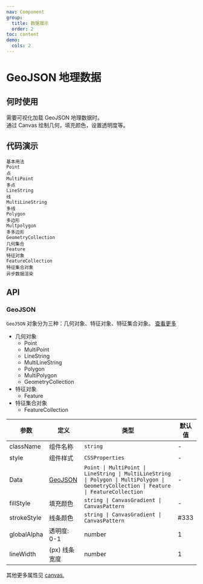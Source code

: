 ```yaml
---
nav: Component
group:
  title: 数据展示
  order: 2
toc: content
demo:
  cols: 2
---
```


# GeoJSON 地理数据

## 何时使用

需要可视化加载 GeoJSON 地理数据时。  
通过 Canvas 绘制几何，填充颜色，设置透明度等。

## 代码演示

<code src="../../packages/ui/examples/geojson/basic.tsx" description="如果组件定义了画布属性，它将被继承并应用于几何对象。">基本用法</code>  
<code src="../../packages/ui/examples/geojson/point.tsx" description="单点默认显示在画布中间区域。">Point 点</code>  
<code src="../../packages/ui/examples/geojson/mult-point.tsx" description="多点将计算地理坐标等比例绘制在画布区域。">MultiPoint 多点</code>  
<code src="../../packages/ui/examples/geojson/line-string.tsx">LineString 线</code>  
<code src="../../packages/ui/examples/geojson/mult-line-string.tsx">MultiLineString 多线</code>  
<code src="../../packages/ui/examples/geojson/polygon.tsx">Polygon 多边形</code>  
<code src="../../packages/ui/examples/geojson/mult-polygon.tsx" description="带孔多边形">Multpolygon 多多边形</code>  
<code src="../../packages/ui/examples/geojson/geometry-collection.tsx">GeometryCollection 几何集合</code>  
<code src="../../packages/ui/examples/geojson/feature.tsx" description="特征对象几何类型包括 `Point`点、`MultiPoint`多点、`LineString`线、`MultiLineString`多线、`Polygon`多边形和`MultiPolygon`多多边形。<br>如果组件定义了画布属性，它将被继承并应用于特征对象，并且特征对象的属性也将被继承并应用于几何对象。">Feature 特征对象</code>  
<code src="../../packages/ui/examples/geojson/feature-collection.tsx" description="在继承组件画布属性的同时，支持为每个 Feature 特征对象单独设置属性。">FeatureCollection 特征集合对象</code>  
<code src="../../packages/ui/examples/geojson/load-feature-collection.tsx">异步数据渲染</code>

## API

### GeoJSON

`GeoJSON` 对象分为三种：几何对象、特征对象、特征集合对象。 [查看更多](https://blog.emooa.com/2023/10/10/geojson/)

- 几何对象
  - Point
  - MultiPoint
  - LineString
  - MultiLineString
  - Polygon
  - MultiPolygon
  - GeometryCollection
- 特征对象
  - Feature
- 特征集合对象
  - FeatureCollection

| **参数** | **定义** | **类型** | **默认值** |
| --- | --- | --- | --- |
| className | 组件名称 | `string` | - |
| style | 组件样式 | `CSSProperties` | - |
| Data | [GeoJSON](https://geojson.org/) | `Point \| MultiPoint \| LineString \| MultiLineString \| Polygon \| MultiPolygon \| GeometryCollection \| Feature \| FeatureCollection` | - |
| fillStyle | 填充颜色 | `string \| CanvasGradient \| CanvasPattern` | - |
| strokeStyle | 线条颜色 | `string \| CanvasGradient \| CanvasPattern` | #333 |
| globalAlpha | 透明度: 0-1 | number | 1 |
| lineWidth | (px) 线条宽度 | number | 1 |

其他更多属性见 [canvas.](https://developer.mozilla.org/en-US/docs/Web/API/HTMLCanvasElement)
